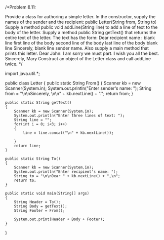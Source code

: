 /*Problem 8.11:

Provide a class for authoring a simple letter. In the constructor, supply the names of
the sender and the recipient:
public Letter(String from, String to)
Supply a method
public void addLine(String line)
to add a line of text to the body of the letter.
Supply a method
public String getText()
that returns the entire text of the letter. The text has the form:
Dear recipient name :
blank line
first line of the body
second line of the body
last line of the body
blank line
Sincerely,
blank line
sender name.
Also supply a main method that prints this letter.
Dear John:
I am sorry we must part.
I wish you all the best.
Sincerely,
Mary
Construct an object of the Letter class and call addLine twice.		*/

import java.util.*;
	
public class Letter
{
	public static String From()
	{
		Scanner kb = new Scanner(System.in);
		System.out.println("Enter sender's name: ");
		String from = "\n\nSincerely, \n\n" + kb.nextLine() + ".";
		return from;
	}

	public static String getText()
	{
		Scanner kb = new Scanner(System.in);
		System.out.println("Enter three lines of text: ");
		String line = "";
		for(int i = 0; i<3; i++)
		{
			line = line.concat("\n" + kb.nextLine());
			
		}
		return line;
	}
	
	public static String To()
	{
		Scanner kb = new Scanner(System.in);
		System.out.println("Enter recipient's name: ");
		String to = "\n\nDear " + kb.nextLine() + ",\n";
		return to;
	}	
	
	public static void main(String[] args)
	{
		String Header = To();
		String Body = getText();
		String Footer = From();
		
		System.out.print(Header + Body + Footer);
	}
}
